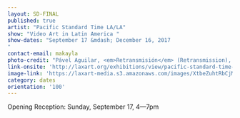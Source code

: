```yaml
---
layout: SD-FINAL
published: true
artist: "Pacific Standard Time LA/LA"
show: "Video Art in Latin America "
show-dates: "September 17 &mdash; December 16, 2017
"
contact-email: makayla
photo-credit: "Pável Aguilar, <em>Retransmisión</em> (Retransmission), 2011. Color video. Courtesy Pável Aguilar."
link-onsite: 'http://laxart.org/exhibitions/view/pacific-standard-time-lala-video-art-in-latin-america/'
image-link: 'https://laxart-media.s3.amazonaws.com/images/XtbeZuhtRbCjMOxCg2c30w.jpg'
category: dates
orientation: '100'
---
```

Opening Reception: Sunday, September 17, 4&mdash;7pm
